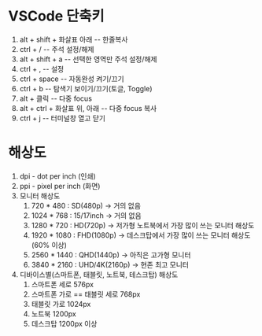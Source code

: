# VSCode 단축키
1. alt + shift + 화살표 아래 -- 한줄복사
2. ctrl + / -- 주석 설정/해제
3. alt + shift + a -- 선택한 영역만 주석 설정/해제
4. ctrl + , -- 설정 
5. ctrl + space -- 자동완성 켜기/끄기
6. ctrl + b -- 탐색기 보이기/끄기(토글, Toggle)
7. alt + 클릭 -- 다중 focus
8. alt + ctrl + 화살표 위, 아래 -- 다중 focus 복사
9. ctrl + j -- 터미널창 열고 닫기

# 해상도
1. dpi - dot per inch (인쇄)
2. ppi - pixel per inch (화면)
3. 모니터 해상도
   1. 720 * 480 : SD(480p) -> 거의 없음
   2. 1024 * 768 : 15/17inch -> 거의 없음
   3. 1280 * 720 : HD(720p) -> 저가형 노트북에서 가장 많이 쓰는 모니터 해상도
   4. 1920 * 1080 : FHD(1080p) -> 데스크탑에서 가장 많이 쓰는 모니터 해상도(60% 이상)
   5. 2560 * 1440 : QHD(1440p) -> 아직은 고가형 모니터
   6. 3840 * 2160 : UHD/4K(2160p) -> 현존 최고 모니터
4. 디바이스별(스마트폰, 태블릿, 노트북, 테스크탑) 해상도
   1. 스마트폰 세로 576px
   2. 스마트폰 가로 == 태블릿 세로 768px
   3. 태블릿 가로 1024px
   4. 노트북 1200px
   5. 데스크탑 1200px 이상